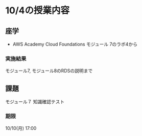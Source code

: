# 10/4の授業内容
## 座学
* AWS Academy Cloud Foundations モジュール 7のラボ4から

### 実施結果
モジュール7, モジュール8のRDSの説明まで

## 課題
モジュール７ 知識確認テスト

### 期限
10/10(月) 17:00
